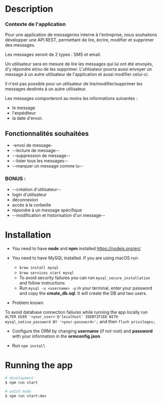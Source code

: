 # Description

### Contexte de l'application

Pour une application de messageries interne à l'entreprise, nous souhaitons développer une API REST, permettant de lire, écrire, modifier et supprimer des messages.

Les messages seront de 2 types : SMS et email.

Un utilisateur sera en mesure de lire les messages qui lui ont été envoyés, d'y répondre et/ou de les supprimer.
L'utilisateur pourra aussi envoyer un message à un autre utilisateur de l'application et aussi modifier celui-ci.

Il n'est pas possible pour un utilisateur de lire/modifier/supprimer les messages destinés à un autre utilisateur.

Les messages comporteront au moins les informations suivantes :
- le message
- l'expéditeur
- la date d'envoi.

## Fonctionnalités souhaitées
- -envoi de message-
- --lecture de message--
- --suppression de message--
- --lister tous les messages--
- --marquer un message comme lu--

### BONUS :
- --création d'utilisateur--
- login d'utilisateur
- déconnexion
- accès à la corbeille
- répondre à un message spécifique
- --modification et historisation d'un message--

# Installation

* You need to have **node** and **npm** installed https://nodejs.org/en/

* You need to have MySQL installed. If you are using macOS run:
  - `brew install mysql`
  - `brew services start mysql`
  - To avoid security failures you can run `mysql_secure_installation` and follow instructions
  - Run `mysql -u <username> -p` in your terminal, enter your password and copy the **create_db.sql**.
  It will create the DB and two users.

* Problem known 

 To avoid database connection failures while running the app locally run `ALTER USER '<your_user>'@'localhost' IDENTIFIED WITH mysql_native_password BY '<your-password>';` and then `flush privileges;`

* Configure the ORM by changing **username** (if not root) and **password** with your information in the **ormconfig.json**.

* Run `npm install`

# Running the app

```bash
# development
$ npm run start

# watch mode
$ npm run start:dev

```
